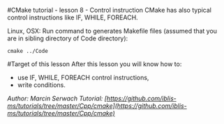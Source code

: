 #CMake tutorial - lesson 8 - Control instruction
CMake has also typical control instructions like IF, WHILE, FOREACH. 

Linux, OSX: Run command to generates Makefile files (assumed that you are in sibling directory of Code directory):
```
cmake ../Code
```

#Target of this lesson
After this lesson you will know how to:
- use IF, WHILE, FOREACH control instructions,
- write conditions.


*Author: Marcin Serwach*
*Tutorial: [https://github.com/iblis-ms/tutorials/tree/master/Cpp/cmake](https://github.com/iblis-ms/tutorials/tree/master/Cpp/cmake)*
